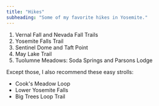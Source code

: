 ```yaml
---
title: "Hikes"
subheading: "Some of my favorite hikes in Yosemite."
---
```


1. Vernal Fall and Nevada Fall Trails
2. Yosemite Falls Trail
3. Sentinel Dome and Taft Point
4. May Lake Trail
5. Tuolumne Meadows: Soda Springs and Parsons Lodge

Except those, I also recommend these easy strolls:

- Cook's Meadow Loop
- Lower Yosemite Falls
- Big Trees Loop Trail
